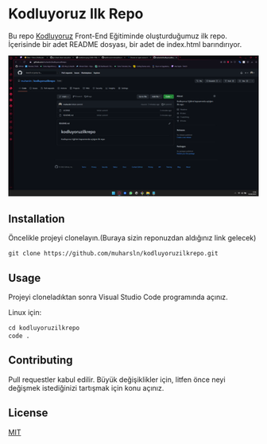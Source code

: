 # Kodluyoruz Ilk Repo

Bu repo [Kodluyoruz](https://www.kodluyoruz.org) Front-End Eğitiminde oluşturduğumuz ilk repo. İçerisinde bir adet README dosyası, bir adet de index.html barındırıyor.

![github](resim/github.png)
## Installation

Öncelikle projeyi clonelayın.(Buraya sizin reponuzdan aldığınız link gelecek)

```
git clone https://github.com/muharsln/kodluyoruzilkrepo.git
```

## Usage

Projeyi cloneladıktan sonra Visual Studio Code programında açınız.

Linux için:

```
cd kodluyoruzilkrepo
code .
```

## Contributing

Pull requestler kabul edilir. Büyük değişiklikler için, litfen önce neyi değişmek istediğinizi tartışmak için konu açınız.

## License

[MIT](https://choosealicense.com/licenses/mit/)

